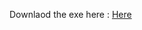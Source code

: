 Downlaod the exe here : [Here](https://drive.google.com/file/d/10eeC8Essy3nqr8M4l0TandT2ulT4ULyY/view)

